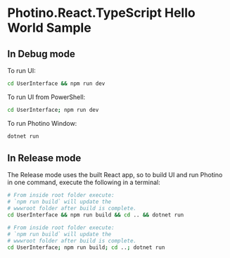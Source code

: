 # Photino.React.TypeScript Hello World Sample

## In Debug mode

To run UI:

```sh
cd UserInterface && npm run dev
```

To run UI from PowerShell:

```sh
cd UserInterface; npm run dev
```

To run Photino Window:

```sh
dotnet run
```

## In Release mode

The Release mode uses the built React app, so to build UI and run Photino in one command, execute the following in a terminal:

```sh
# From inside root folder execute:
# `npm run build` will update the
# wwwroot folder after build is complete. 
cd UserInterface && npm run build && cd .. && dotnet run
```

```sh
# From inside root folder execute:
# `npm run build` will update the
# wwwroot folder after build is complete. 
cd UserInterface; npm run build; cd ..; dotnet run
```
